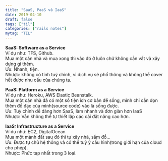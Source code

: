 ```yaml
---
title: "SaaS, PaaS và IaaS"
date: 2019-04-10
draft: false
tags: ["til"]
categories: ["rails notes"]
mytag: "TIL"
---
```


**SaaS:  Software as a Service**  
Ví dụ như: TFS, Github.  
Mua một căn nhà và mua xong thì vào đó ở luôn chứ không cần vất vả xây dựng gì thêm.  
Ưu: Nhanh, tiện.  
Nhược: không có tính tuỳ chỉnh, vì dịch vụ sẽ phổ thông và không thể cover hết được nhu cầu của  chúng ta.  

**PaaS:  Platform as a Service**  
Ví dụ như: Heroku, AWS Elastic Beanstalk.  
Mua một căn nhà đã có một số tiện ích cơ bản để sống, mình chỉ cần dọn thêm đồ đạc của mình(source code) vào là sống được.  
Ưu: Tuỳ chỉnh dễ dàng hơn SaaS, làm nhanh và đơn giản hơn IaaS  
Nhược: Vẫn không thể tự thiết lập các cài đặt nâng cao hơn.  

**IaaS: Infrastructure as a Service**  
Ví dụ như: EC2, DigitalOcean  
Mua một mảnh đất sau đó thì tự xây nhà, sắm đồ...  
Ưu: Được tự chủ hệ thống và có thể tuỳ ý cấu hình(trong giới hạn của cloud cho phép).  
Nhược: Phức tạp nhất trong 3 loại.  
